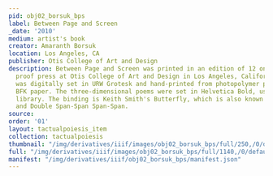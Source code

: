 ```yaml
---
pid: obj02_borsuk_bps
label: Between Page and Screen
_date: '2010'
medium: artist's book
creator: Amaranth Borsuk
location: Los Angeles, CA
publisher: Otis College of Art and Design
description: Between Page and Screen was printed in an edition of 12 on a Vandercook
  proof press at Otis College of Art and Design in Los Angeles, California. The book
  was digitally set in URW Grotesk and hand-printed from photopolymer plates on Rives
  BFK paper. The three-dimensional poems were set in Helvetica Bold, using the VectorVision
  library. The binding is Keith Smith's Butterfly, which is also known as Yamato Toji
  and Double Span-Span Span-Span.
source: 
order: '01'
layout: tactualpoiesis_item
collection: tactualpoiesis
thumbnail: "/img/derivatives/iiif/images/obj02_borsuk_bps/full/250,/0/default.jpg"
full: "/img/derivatives/iiif/images/obj02_borsuk_bps/full/1140,/0/default.jpg"
manifest: "/img/derivatives/iiif/obj02_borsuk_bps/manifest.json"
---
```

